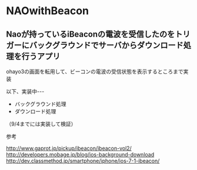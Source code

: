 # NAOwithBeacon

Naoが持っているiBeaconの電波を受信したのをトリガーにバックグラウンドでサーバからダウンロード処理を行うアプリ
---
ohayo3の画面を転用して、ビーコンの電波の受信状態を表示するところまで実装

以下、実装中---
* バックグラウンド処理
* ダウンロード処理

（9/4までには実装して検証）

参考


http://www.gaprot.jp/pickup/ibeacon/ibeacon-vol2/  
http://developers.mobage.jp/blog/ios-background-download  
http://dev.classmethod.jp/smartphone/iphone/ios-7-1-ibeacon/
